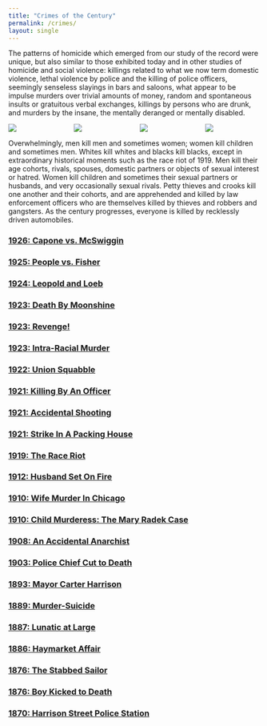 ```yaml
---
title: "Crimes of the Century"
permalink: /crimes/
layout: single
---
```


The patterns of homicide which emerged from our study of the record were unique, but also similar to those exhibited today and in other studies of homicide and social violence: killings related to what we now term domestic violence, lethal violence by police and the killing of police officers, seemingly senseless slayings in bars and saloons, what appear to be impulse murders over trivial amounts of money, random and spontaneous insults or gratuitous verbal exchanges, killings by persons who are drunk, and murders by the insane, the mentally deranged or mentally disabled.

<div class="columns">
  <div class="column">
    <a href="/historical/timeline/1905/133/">
      <img src="/img/timeline/1905-mize.jpg">
    </a>
  </div>
  <div class="column">
  <a href="/historical/timeline/1915/118/">
    <img src="/img/timeline/1915-carr.jpg">
  </a>
  </div>
  <div class="column">
  <a href="/historical/timeline/1924/127/">
    <img src="/img/timeline/1924-ll.jpg">
  </a>
  </div>
  <div class="column">
  <a href="/historical/timeline/1921/161/">
    <img src="/img/timeline/1921-church.jpg">
  </a>
  </div>
</div>

Overwhelmingly, men kill men and sometimes women; women kill children and sometimes men. Whites kill whites and blacks kill blacks, except in extraordinary historical moments such as the race riot of 1919. Men kill their age cohorts, rivals, spouses, domestic partners or objects of sexual interest or hatred. Women kill children and sometimes their sexual partners or husbands, and very occasionally sexual rivals. Petty thieves and crooks kill one another and their cohorts, and are apprehended and killed by law enforcement officers who are themselves killed by thieves and robbers and gangsters. As the century progresses, everyone is killed by recklessly driven automobiles.

### [1926: Capone vs. McSwiggin](/crimes/mcswiggen)

### [1925: People vs. Fisher](/crimes/fisher)

### [1924: Leopold and Loeb](/crimes/leopold)

### [1923: Death By Moonshine](/crimes/moonshine)

### [1923: Revenge!](/crimes/revenge)

### [1923: Intra-Racial Murder](/crimes/intraracial)

### [1922: Union Squabble](/crimes/squabble)

### [1921: Killing By An Officer](/crimes/officer)

### [1921: Accidental Shooting](/crimes/accidental)

### [1921: Strike In A Packing House](/crimes/packinghouse)

### [1919: The Race Riot](/crimes/raceriot)

### [1912: Husband Set On Fire](/crimes/mussao)

### [1910: Wife Murder In Chicago](/crimes/wifeMurder)

### [1910: Child Murderess: The Mary Radek Case](/crimes/radek)

### [1908: An Accidental Anarchist](/crimes/lazarus)

### [1903: Police Chief Cut to Death](/crimes/policeChief)

### [1893: Mayor Carter Harrison](/crimes/carter)

### [1889: Murder-Suicide](/crimes/murderSuicide)

### [1887: Lunatic at Large](/crimes/lunatic)

### [1886: Haymarket Affair](/crimes/haymarket)

### [1876: The Stabbed Sailor](/crimes/sailor)

### [1876: Boy Kicked to Death](/crimes/torchlight)

### [1870: Harrison Street Police Station](/crimes/harrisonStreet)
